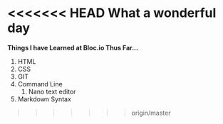 <<<<<<< HEAD
What a wonderful day
=======
**Things I have Learned at Bloc.io Thus Far...**

1. HTML
1. CSS
1. GIT
1. Command Line
    1. Nano text editor
1. Markdown Syntax
>>>>>>> origin/master

